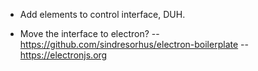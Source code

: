 - Add elements to control interface, DUH.

- Move the interface to electron?
-- https://github.com/sindresorhus/electron-boilerplate
-- https://electronjs.org
